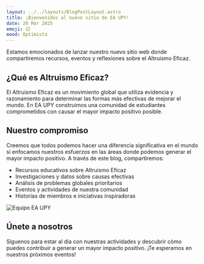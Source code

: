 ```yaml
---
layout: ../../layouts/BlogPostLayout.astro
title: ¡Bienvenidos al nuevo sitio de EA UPY!
date: 20 Mar 2025
emoji: 😊
mood: Optimista
---
```


Estamos emocionados de lanzar nuestro nuevo sitio web donde compartiremos recursos, eventos y reflexiones sobre el Altruismo Eficaz.

## ¿Qué es Altruismo Eficaz?

El Altruismo Eficaz es un movimiento global que utiliza evidencia y razonamiento para determinar las formas más efectivas de mejorar el mundo. En EA UPY construimos una comunidad de estudiantes comprometidos con causar el mayor impacto positivo posible.

## Nuestro compromiso

Creemos que todos podemos hacer una diferencia significativa en el mundo si enfocamos nuestros esfuerzos en las áreas donde podemos generar el mayor impacto positivo. A través de este blog, compartiremos:

- Recursos educativos sobre Altruismo Eficaz
- Investigaciones y datos sobre causas efectivas
- Análisis de problemas globales prioritarios
- Eventos y actividades de nuestra comunidad
- Historias de miembros e iniciativas inspiradoras

![Equipo EA UPY](/Foto_EA_UPY.jpg)

## Únete a nosotros

Síguenos para estar al día con nuestras actividades y descubrir cómo puedes contribuir a generar un mayor impacto positivo. ¡Te esperamos en nuestros próximos eventos!